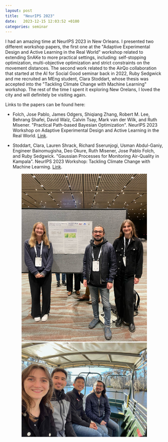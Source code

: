 ```yaml
---
layout: post
title:  "NeurIPS 2023"
date:   2023-12-15 12:03:52 +0100
categories: seminar
---
```


I had an amazing time at NeurIPS 2023 in New Orleans. I presented two different workshop papers, the first one at the "Adaptive Experimental Design and Active Learning in the Real World" workshop related to extending SnAKe to more practical settings, including: self-stopping optimization, multi-objective optimization and strict constraints on the movement distances. The second work related to the AirQo collaboration that started at the AI for Social Good seminar back in 2022, Ruby Sedgwick and me recruited an MEng student, Clara Stoddart, whose thesis was accepted into the "Tackling Climate Change with Machine Learning" workshop. The rest of the time I spent it exploring New Orelans, I loved the city and will definitely be visiting again. 

Links to the papers can be found here:

- Folch, Jose Pablo, James Odgers, Shiqiang Zhang, Robert M. Lee, Behrang Shafei, David Walz, Calvin Tsay, Mark van der Wilk, and Ruth Misener. "Practical Path-based Bayesian Optimization". NeurIPS 2023 Workshop on Adaptive Experimental Design and Active Learning in the Real World. [Link](https://openreview.net/forum?id=E8zSTm2bGu).

- Stoddart, Clara, Lauren Shrack, Richard Sserunjogi, Usman Abdul-Ganiy, Engineer Bainomugisha, Deo Okure, Ruth Misener, Jose Pablo Folch, and Ruby Sedgwick. "Gaussian Processes for Monitoring Air-Quality in Kampala". NeurIPS 2023 Workshop: Tackling Climate Change with Machine Learning. [Link](https://arxiv.org/abs/2311.16625).


<p align="center">
  <img src="/assets/images/nips23_1.jpeg" width="400"/>
  <img src="/assets/images/nips23_2.jpeg" width="400"/>
</p>
